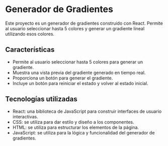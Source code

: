 # Generador de Gradientes

Este proyecto es un generador de gradientes construido con React. Permite al usuario seleccionar hasta 5 colores y generar un gradiente lineal utilizando esos colores.

## Características

- Permite al usuario seleccionar hasta 5 colores para generar un gradiente.
- Muestra una vista previa del gradiente generado en tiempo real.
- Proporciona un botón para generar el gradiente.
- Incluye un botón para reiniciar el estado y volver al estado inicial.

## Tecnologías utilizadas

- React: una biblioteca de JavaScript para construir interfaces de usuario interactivas.
- CSS: se utiliza para dar estilo y diseño a los componentes.
- HTML: se utiliza para estructurar los elementos de la página.
- JavaScript: se utiliza para la lógica y funcionalidad del generador de gradientes.
